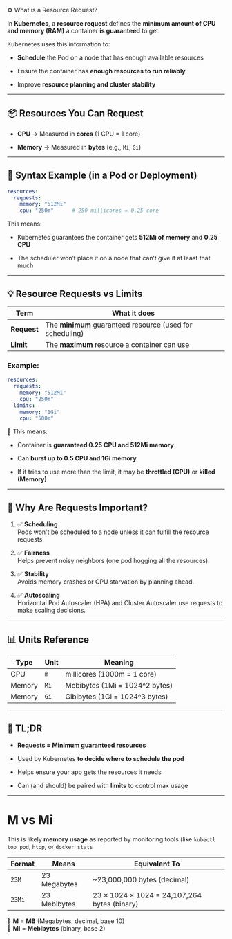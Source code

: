 ⚙️ What is a Resource Request?

In **Kubernetes**, a **resource request** defines the **minimum amount of CPU and memory (RAM)** a container **is guaranteed** to get.

Kubernetes uses this information to:

- **Schedule** the Pod on a node that has enough available resources
    
- Ensure the container has **enough resources to run reliably**
    
- Improve **resource planning and cluster stability**
    

* * *

## 📦 Resources You Can Request

- **CPU** → Measured in **cores** (1 CPU = 1 core)
    
- **Memory** → Measured in **bytes** (e.g., `Mi`, `Gi`)
    

* * *

## 🔹 Syntax Example (in a Pod or Deployment)

```yaml
resources:
  requests:
    memory: "512Mi"
    cpu: "250m"      # 250 millicores = 0.25 core
```

This means:

- Kubernetes guarantees the container gets **512Mi of memory** and **0.25 CPU**
    
- The scheduler won’t place it on a node that can’t give it at least that much
    

* * *

## 💡 Resource Requests vs Limits

| Term | What it does |
| --- | --- |
| **Request** | The **minimum** guaranteed resource (used for scheduling) |
| **Limit** | The **maximum** resource a container can use |

### Example:

```yaml
resources:
  requests:
    memory: "512Mi"
    cpu: "250m"
  limits:
    memory: "1Gi"
    cpu: "500m"
```

🧠 This means:

- Container is **guaranteed 0.25 CPU and 512Mi memory**
    
- Can **burst up to 0.5 CPU and 1Gi memory**
    
- If it tries to use more than the limit, it may be **throttled (CPU)** or **killed (Memory)**
    

* * *

## 📌 Why Are Requests Important?

1.  ✅ **Scheduling**  
    Pods won't be scheduled to a node unless it can fulfill the resource requests.
    
2.  ✅ **Fairness**  
    Helps prevent noisy neighbors (one pod hogging all the resources).
    
3.  ✅ **Stability**  
    Avoids memory crashes or CPU starvation by planning ahead.
    
4.  ✅ **Autoscaling**  
    Horizontal Pod Autoscaler (HPA) and Cluster Autoscaler use requests to make scaling decisions.
    

* * *

## 📊 Units Reference

| Type | Unit | Meaning |
| --- | --- | --- |
| CPU | `m` | millicores (1000m = 1 core) |
| Memory | `Mi` | Mebibytes (1Mi = 1024^2 bytes) |
| Memory | `Gi` | Gibibytes (1Gi = 1024^3 bytes) |

* * *

## 🧠 TL;DR

- **Requests = Minimum guaranteed resources**
    
- Used by Kubernetes **to decide where to schedule the pod**
    
- Helps ensure your app gets the resources it needs
    
- Can (and should) be paired with **limits** to control max usage
    

* * *

# M vs Mi

This is likely **memory usage** as reported by monitoring tools (like `kubectl top pod`, `htop`, or `docker stats`

| Format | Means | Equivalent To |
| --- | --- | --- |
| `23M` | 23 Megabytes | ~23,000,000 bytes (decimal) |
| `23Mi` | 23 Mebibytes | 23 × 1024 × 1024 = 24,107,264 bytes (binary) |

🔸 **M** = **MB** (Megabytes, decimal, base 10)  
🔸 **Mi** = **Mebibytes** (binary, base 2)

&nbsp;

&nbsp;